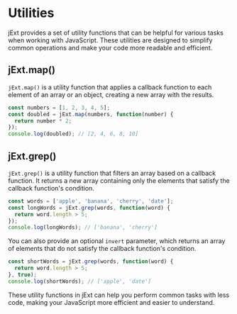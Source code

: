 # Utilities

jExt provides a set of utility functions that can be helpful for various tasks when working with JavaScript. These utilities are designed to simplify common operations and make your code more readable and efficient.

## jExt.map()

`jExt.map()` is a utility function that applies a callback function to each element of an array or an object, creating a new array with the results.

``` javascript
const numbers = [1, 2, 3, 4, 5];
const doubled = jExt.map(numbers, function(number) {
  return number * 2;
});
console.log(doubled); // [2, 4, 6, 8, 10]
```

## jExt.grep()

`jExt.grep()` is a utility function that filters an array based on a callback function. It returns a new array containing only the elements that satisfy the callback function's condition.

``` javascript
const words = ['apple', 'banana', 'cherry', 'date'];
const longWords = jExt.grep(words, function(word) {
  return word.length > 5;
});
console.log(longWords); // ['banana', 'cherry']
```

You can also provide an optional `invert` parameter, which returns an array of elements that do not satisfy the callback function's condition.

``` javascript
const shortWords = jExt.grep(words, function(word) {
  return word.length > 5;
}, true);
console.log(shortWords); // ['apple', 'date']
```

These utility functions in jExt can help you perform common tasks with less code, making your JavaScript more efficient and easier to understand.